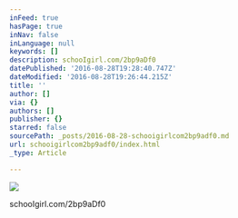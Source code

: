 ```yaml
---
inFeed: true
hasPage: true
inNav: false
inLanguage: null
keywords: []
description: schooIgirl.com/2bp9aDf0
datePublished: '2016-08-28T19:28:40.747Z'
dateModified: '2016-08-28T19:26:44.215Z'
title: ''
author: []
via: {}
authors: []
publisher: {}
starred: false
sourcePath: _posts/2016-08-28-schooigirlcom2bp9adf0.md
url: schooigirlcom2bp9adf0/index.html
_type: Article

---
```

![](https://the-grid-user-content.s3-us-west-2.amazonaws.com/55d96330-14b0-4b18-846f-8fa8195dd072.jpg)

schooIgirl.com/2bp9aDf0